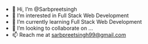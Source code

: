 - 👋 Hi, I’m @Sarbpreetsingh
- 👀 I’m interested in Full Stack Web Development
- 🌱 I’m currently learning Full Stack Web Development
- 💞️ I’m looking to collaborate on ...
- 📫 Reach me at sarbpreetsingh99@gmail.com

<!---
Sarbpreetsingh99/Sarbpreetsingh99 is a ✨ special ✨ repository because its `README.md` (this file) appears on your GitHub profile.
You can click the Preview link to take a look at your changes.
--->
